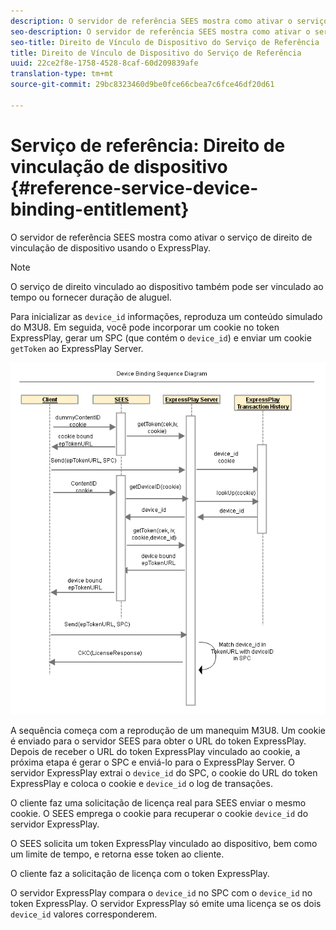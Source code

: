 ```yaml
---
description: O servidor de referência SEES mostra como ativar o serviço de direito de vinculação de dispositivo usando o ExpressPlay.
seo-description: O servidor de referência SEES mostra como ativar o serviço de direito de vinculação de dispositivo usando o ExpressPlay.
seo-title: Direito de Vínculo de Dispositivo do Serviço de Referência
title: Direito de Vínculo de Dispositivo do Serviço de Referência
uuid: 22ce2f8e-1758-4528-8caf-60d209839afe
translation-type: tm+mt
source-git-commit: 29bc8323460d9be0fce66cbea7c6fce46df20d61

---
```



# Serviço de referência: Direito de vinculação de dispositivo {#reference-service-device-binding-entitlement}

O servidor de referência SEES mostra como ativar o serviço de direito de vinculação de dispositivo usando o ExpressPlay.

>[!NOTE]
>
>O serviço de direito vinculado ao dispositivo também pode ser vinculado ao tempo ou fornecer duração de aluguel.

Para inicializar as `device_id` informações, reproduza um conteúdo simulado do M3U8. Em seguida, você pode incorporar um cookie no token ExpressPlay, gerar um SPC (que contém o `device_id`) e enviar um cookie `getToken` ao ExpressPlay Server.

![](assets/fees-device-binding.png)

A sequência começa com a reprodução de um manequim M3U8. Um cookie é enviado para o servidor SEES para obter o URL do token ExpressPlay. Depois de receber o URL do token ExpressPlay vinculado ao cookie, a próxima etapa é gerar o SPC e enviá-lo para o ExpressPlay Server. O servidor ExpressPlay extrai o `device_id` do SPC, o cookie do URL do token ExpressPlay e coloca o cookie e `device_id` o log de transações.

O cliente faz uma solicitação de licença real para SEES enviar o mesmo cookie. O SEES emprega o cookie para recuperar o cookie `device_id` do servidor ExpressPlay.

O SEES solicita um token ExpressPlay vinculado ao dispositivo, bem como um limite de tempo, e retorna esse token ao cliente.

O cliente faz a solicitação de licença com o token ExpressPlay.

O servidor ExpressPlay compara o `device_id` no SPC com o `device_id` no token ExpressPlay. O servidor ExpressPlay só emite uma licença se os dois `device_id` valores corresponderem.
